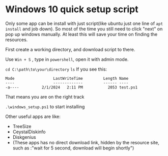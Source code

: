# Windows 10 quick setup script

Only some app can be install with just script(like ubuntu just one line of ```apt install``` and job down). So most of the time you still need to click "next" on pop up windows manually.
At least this will save your time on finding the resources.

First create a working directory, and download script to there.

Use ```Win + S``` , type in ```powershell```, open it with admin mode.

```cd C:\path\to\your\directory```
```ls```
If you see this:
```
Mode                 LastWriteTime         Length Name
----                 -------------         ------ ----
-a----          2/1/2024   2:11 PM           2053 test.ps1
```
That means you are on the right track

``` .\windows_setup.ps1 ``` to start installing

Other useful apps are like:
* TreeSize
* CeystalDiskinfo
* Diskgenius
* (These apps has no direct download link, hidden by the resource site, such as :"wait for 5 second, download will begin shortly")
